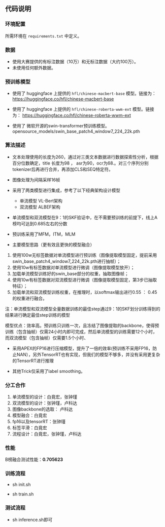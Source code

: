 ## 代码说明

### 环境配置

所需环境在 `requirements.txt` 中定义。

### 数据

* 使用大赛提供的有标注数据（10万）和无标注数据（大约100万）。
* 未使用任何额外数据。

### 预训练模型

* 使用了 huggingface 上提供的 `hfl/chinese-macbert-base` 模型。链接为： https://huggingface.co/hfl/chinese-macbert-base

* 使用了 huggingface 上提供的 `hfl/chinese-roberta-wwm-ext` 模型。链接为： https://huggingface.co/hfl/chinese-roberta-wwm-ext

* 使用了 微软开源的swin-transformer预训练模型。 opensource_models/swin_base_patch4_window7_224_22k.pth

### 算法描述

* 文本处理使用的长度为260，通过对三类文本数据进行数据探索性分析，根据百分位数确定，title 长度为98 ， asr为90，ocr为68.。对三个序列分别tokenizer后再进行合并，再添加CLS和SEQ特定符。

* 图像处理为间隔采样16帧

* 采用了两类模型进行集成，参考了以下经典架构设计模型
  * 单流模型 VL-Bert架构 
  * 双流模型 ALBEF架构 

* 单流模型和双流模型在9：1的SKF验证中，在不需要预训练的前提下，线上A榜均可达到0.685左右的分数

* 预训练采用了MFM，ITM，MLM

* 主要模型思路（更有效且更快的模型融合）
1. 使用100w无标签数据对单流模型进行预训练（图像提取模型固定，提前采用swin_base_patch4_window7_224_22k.pth进行抽帧）；
2. 使用10w有标签数据对单流模型进行微调（图像提取模型放开）；
3. 加载单流模型训练好的swin_base部分的权重，抽取图像帧；
4. 使用10w有标签数据对双流模型进行微调（图像提取模型固定，第3步已抽取特征）；
5. 加载单流和双流模型训练权重，在推理时，以softmax输出进行0.55 ： 0.45 的权重进行融合。

注：单流模型和双流模型全量数据训练的最佳step通过9：1的SKF划分训练得到的结果进行确定最佳step训练的模型

模型优点：效率高。预训练只训练一次，且冻结了图像提取的backbone，使得预训练（包含抽帧）仅需24小时内即可完成，然后单流模型的训练需要12个小时，而双流模型（包含抽帧）仅需要1.5个小时、

* 采用APEX的FP16进行压缩模型，提升了一倍的效率(预训练不采用FP16，防止NAN），另外TensorRT也有实现，但我们的模型不够多，并没有采用更复杂的TensorRT进行推理

* 其他Trick仅采用了label smoothing。



### 分工合作
1. 单流模型的设计：白竟宏，张钟瑾 
2. 双流模型的设计：张钟瑾，卢科达
3. 图像backbone的选取： 卢科达
4. 模型融合：白竟宏
5. fp16以及tensorRT：张钟瑾
6. 标签平滑：白竟宏
7. 流程设计：白竟宏，张钟瑾，卢科达

### 性能


B榜融合测试性能：**0.705623**



### 训练流程

* sh init.sh

* sh train.sh
  

### 测试流程

* sh inference.sh即可
